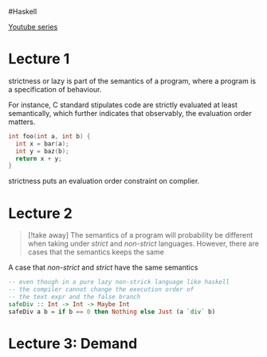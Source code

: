 #Haskell 

[Youtube series](https://www.youtube.com/playlist?list=PLyzwHTVJlRc8620PjqbM0x435-6-Gi1Gu)

# Lecture 1

strictness or lazy is part of the semantics of a program, where a program is a specification of behaviour.

For instance, C standard stipulates code are strictly evaluated at least semantically, which further indicates that observably, the evaluation order matters.

```c
int foo(int a, int b) {
  int x = bar(a);
  int y = baz(b);
  return x + y;
}
```
strictness puts an evaluation order constraint on complier.

# Lecture 2 

>[!take away]
> The semantics of a program will probability be different when taking under _strict_ and _non-strict_ languages.
> However, there are cases that the semantics keeps the same

A case that _non-strict_ and _strict_ have the same semantics
```haskell
-- even though in a pure lazy non-strick language like haskell
-- the compiler cannot change the execution order of 
-- the text expr and the false branch
safeDiv :: Int -> Int -> Maybe Int
safeDiv a b = if b == 0 then Nothing else Just (a `div` b)
```

# Lecture 3: Demand

